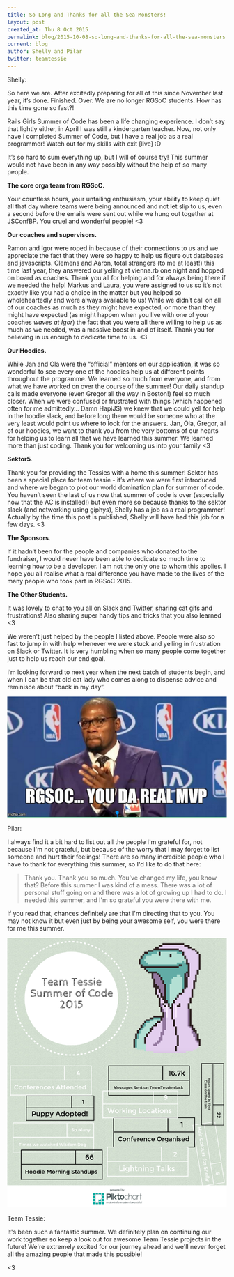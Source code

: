 ```yaml
---
title: So Long and Thanks for all the Sea Monsters! 
layout: post
created_at: Thu 8 Oct 2015
permalink: blog/2015-10-08-so-long-and-thanks-for-all-the-sea-monsters
current: blog
author: Shelly and Pilar
twitter: teamtessie
---
```


Shelly:
  
  
So here we are. After excitedly preparing for all of this since November last year, it’s done. Finished. Over. We are no longer RGSoC students. How has this time gone so fast?!  
 
Rails Girls Summer of Code has been a life changing experience. I don’t say that lightly either, in April I was still a kindergarten teacher. Now, not only have I completed Summer of Code, but I have a real job as a real programmer! Watch out for my skills with exit [live] :D  
  
It’s so hard to sum everything up, but I will of course try! This summer would not have been in any way possibly without the help of so many people. 

**The core orga team from RGSoC.** 
  
Your countless hours, your unfailing enthusiasm, your ability to keep quiet all that day where teams were being announced and not let slip to us, even a second before the emails were sent out while we hung out together at JSConfBP. You cruel and wonderful people! <3
  
  
**Our coaches and supervisors.** 
  
Ramon and Igor were roped in because of their connections to us and we appreciate the fact that they were so happy to help us figure out databases and javascripts. Clemens and Aaron, total strangers (to me at least!) this time last year, they answered our yelling at vienna.rb one night and hopped on board as coaches. Thank you all for helping and for always being there if we needed the help!
Markus and Laura, you were assigned to us so it’s not exactly like you had a choice in the matter but you helped so wholeheartedly and were always available to us! While we didn’t call on all of our coaches as much as they might have expected, or more than they might have expected (as might happen when you live with one of your coaches *waves at Igor*) the fact that you were all there willing to help us as much as we needed, was a massive boost in and of itself. Thank you for believing in us enough to dedicate time to us. <3
  
**Our Hoodies.** 
  
While Jan and Ola were the “official” mentors on our application, it was so wonderful to see every one of the hoodies help us at different points throughout the programme. We learned so much from everyone, and from what we have worked on over the course of the summer! Our daily standup calls made everyone (even Gregor all the way in Boston!) feel so much closer. When we were confused or frustrated with things (which happened often for me admittedly… Damn HapiJS) we knew that we could yell for help in the hoodie slack, and before long there would be someone who at the very least would point us where to look for the answers. 
Jan, Ola, Gregor, all of our hoodies, we want to thank you from the very bottoms of our hearts for helping us to learn all that we have learned this summer. We learned more than just coding. Thank you for welcoming us into your family <3
  
**Sektor5**. 
  
Thank you for providing the Tessies with a home this summer! Sektor has been a special place for team tessie - it’s where we were first introduced and where we began to plot our world domination plan for summer of code. You haven’t seen the last of us now that summer of code is over (especially now that the AC is installed!) but even more so because thanks to the sektor slack (and networking using giphys), Shelly has a job as a real programmer! Actually by the time this post is published, Shelly will have had this job for a few days. <3 
  
**The Sponsors**.  
  
If it hadn’t been for the people and companies who donated to the fundraiser, I would never have been able to dedicate so much time to learning how to be a developer. I am not the only one to whom this applies. I hope you all realise what a real difference you have made to the lives of the many people who took part in RGSoC 2015. 
  
**The Other Students.** 
  
It was lovely to chat to you all on Slack and Twitter, sharing cat gifs and frustrations! Also sharing super handy tips and tricks that you also learned <3
  
We weren’t just helped by the people I listed above. People were also so fast to jump in with help whenever we were stuck and yelling in frustration on Slack or Twitter. It is very humbling when so many people come together just to help us reach our end goal. 
  
I’m looking forward to next year when the next batch of students begin, and when I can be that old cat lady who comes along to dispense advice and reminisce about “back in my day”. 

<div align="center"><img src="/img/blog/2015/TessieMVP.png" alt="RGSoC, you da real MVP!"></div>  
  
    
Pilar:
  
I always find it a bit hard to list out all the people I'm grateful for, not because I'm not grateful, but because of the worry that I may forget to list someone and hurt their feelings! There are so many incredible people who I have to thank for everything this summer, so I'd like to do that here:
  
> Thank you. Thank you so much. You've changed my life, you know that? Before this summer I was kind of a mess. There was a lot of personal stuff going on and there was a lot of growing up I had to do. I needed this summer, and I'm so grateful you were there with me. 
  
If you read that, chances definitely are that I'm directing that to you. You may not know it but even just by being your awesome self, you were there for me this summer.
  
<div align="center"><img src="/img/blog/2015/TessieStats.png" alt="Our statistics for this summer"></div>  
  
Team Tessie:
  
It's been such a fantastic summer. We definitely plan on continuing our work together so keep a look out for awesome Team Tessie projects in the future! We're extremely excited for our journey ahead and we'll never forget all the amazing people that made this possible!  
  
  <3

